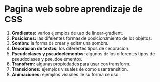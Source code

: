 # Pagina web sobre aprendizaje de CSS

1. **Gradientes:** varios ejemplos de uso de linear-gradient.
2. **Posiciones:** las diferentes formas de posicionamiento de los objetos.
3. **Sombra:** la forma de crear y editar una sombra.
4. **Decoracion de textos:** los diferentes tipos de decoracion.
5. **Pseudoclases y pseudoelementos:** algunos de los diferentes tipos de pseudoclases y pseudoelementos.
6. **Transform:** algunas propiedades para usar con transform.
7. **Transiciones:** ejemplos visuales de como usar transition.
8. **Animaciones:** ejemplos visuales de su forma de uso.
